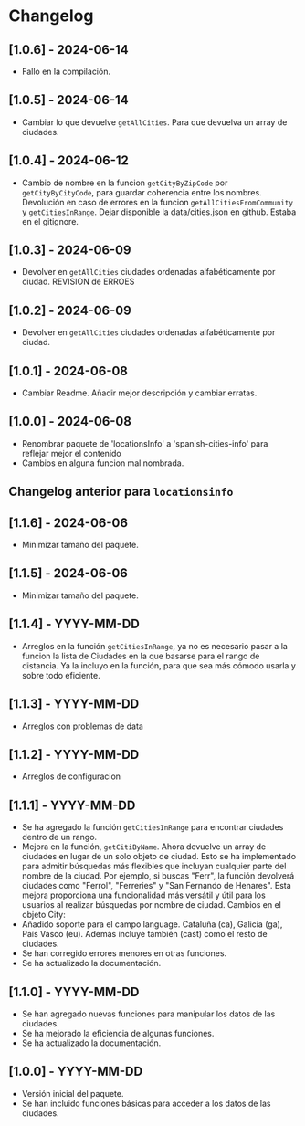 # Changelog

## [1.0.6] - 2024-06-14
- Fallo en la compilación.

## [1.0.5] - 2024-06-14
- Cambiar lo que devuelve `getAllCities`. Para que devuelva un array de ciudades. 

## [1.0.4] - 2024-06-12
- Cambio de nombre en la funcion `getCityByZipCode` por  `getCityByCityCode`, para guardar coherencia entre los nombres. Devolución en caso de errores en la funcion `getAllCitiesFromCommunity` y `getCitiesInRange`. Dejar disponible la data/cities.json en github. Estaba en el gitignore.

## [1.0.3] - 2024-06-09
- Devolver en `getAllCities` ciudades ordenadas alfabéticamente por ciudad. REVISION de ERROES

## [1.0.2] - 2024-06-09
- Devolver en `getAllCities` ciudades ordenadas alfabéticamente por ciudad.

## [1.0.1] - 2024-06-08
- Cambiar Readme. Añadir mejor descripción y cambiar erratas.

## [1.0.0] - 2024-06-08
- Renombrar paquete de 'locationsInfo' a 'spanish-cities-info' para reflejar mejor el contenido
- Cambios en alguna funcion mal nombrada.

## Changelog anterior para `locationsinfo`

## [1.1.6] - 2024-06-06
- Minimizar tamaño del paquete.

## [1.1.5] - 2024-06-06
- Minimizar tamaño del paquete.

## [1.1.4] - YYYY-MM-DD
- Arreglos en la función `getCitiesInRange`, ya no es necesario pasar a la funcion la lista de Ciudades en la que basarse para el rango de distancia. Ya la incluyo en la función, para que sea más cómodo usarla y sobre todo eficiente.

## [1.1.3] - YYYY-MM-DD
- Arreglos con problemas de data

## [1.1.2] - YYYY-MM-DD
- Arreglos de configuracion

## [1.1.1] - YYYY-MM-DD
- Se ha agregado la función `getCitiesInRange` para encontrar ciudades dentro de un rango.
- Mejora en la función, `getCitiByName`. 
  Ahora devuelve un array de ciudades en lugar de un solo objeto de ciudad. Esto se ha implementado para admitir búsquedas más flexibles que incluyan cualquier parte del nombre de la ciudad. 
    Por ejemplo, si buscas "Ferr", la función devolverá ciudades como "Ferrol", "Ferreries" y "San Fernando de Henares". Esta mejora proporciona una funcionalidad más versátil y útil para los usuarios al realizar búsquedas por nombre de ciudad.
    Cambios en el objeto City:
- Añadido soporte para el campo language. Cataluña (ca), Galicia (ga), País Vasco (eu). Además incluye también (cast) como el resto de ciudades.
- Se han corregido errores menores en otras funciones.
- Se ha actualizado la documentación.

## [1.1.0] - YYYY-MM-DD
- Se han agregado nuevas funciones para manipular los datos de las ciudades.
- Se ha mejorado la eficiencia de algunas funciones.
- Se ha actualizado la documentación.

## [1.0.0] - YYYY-MM-DD
- Versión inicial del paquete.
- Se han incluido funciones básicas para acceder a los datos de las ciudades.
